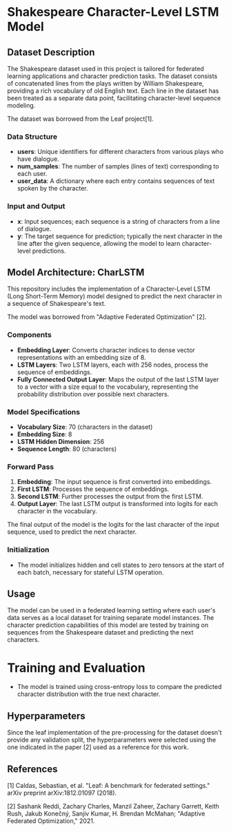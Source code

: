 # Shakespeare Character-Level LSTM Model

## Dataset Description

The Shakespeare dataset used in this project is tailored for federated learning applications and character prediction tasks. The dataset consists of concatenated lines from the plays written by William Shakespeare, providing a rich vocabulary of old English text. Each line in the dataset has been treated as a separate data point, facilitating character-level sequence modeling.

The dataset was borrowed from the Leaf project[1].

### Data Structure
- **users**: Unique identifiers for different characters from various plays who have dialogue.
- **num_samples**: The number of samples (lines of text) corresponding to each user.
- **user_data**: A dictionary where each entry contains sequences of text spoken by the character.

### Input and Output
- **x**: Input sequences; each sequence is a string of characters from a line of dialogue.
- **y**: The target sequence for prediction; typically the next character in the line after the given sequence, allowing the model to learn character-level predictions.

## Model Architecture: CharLSTM

This repository includes the implementation of a Character-Level LSTM (Long Short-Term Memory) model designed to predict the next character in a sequence of Shakespeare's text.

The model was borrowed from "Adaptive Federated Optimization" [2].

### Components
- **Embedding Layer**: Converts character indices to dense vector representations with an embedding size of 8.
- **LSTM Layers**: Two LSTM layers, each with 256 nodes, process the sequence of embeddings.
- **Fully Connected Output Layer**: Maps the output of the last LSTM layer to a vector with a size equal to the vocabulary, representing the probability distribution over possible next characters.

### Model Specifications
- **Vocabulary Size**: 70 (characters in the dataset)
- **Embedding Size**: 8
- **LSTM Hidden Dimension**: 256
- **Sequence Length**: 80 (characters)

### Forward Pass
1. **Embedding**: The input sequence is first converted into embeddings.
2. **First LSTM**: Processes the sequence of embeddings.
3. **Second LSTM**: Further processes the output from the first LSTM.
4. **Output Layer**: The last LSTM output is transformed into logits for each character in the vocabulary.

The final output of the model is the logits for the last character of the input sequence, used to predict the next character.

### Initialization
- The model initializes hidden and cell states to zero tensors at the start of each batch, necessary for stateful LSTM operation.

## Usage

The model can be used in a federated learning setting where each user's data serves as a local dataset for training separate model instances. The character prediction capabilities of this model are tested by training on sequences from the Shakespeare dataset and predicting the next characters.

# Training and Evaluation
- The model is trained using cross-entropy loss to compare the predicted character distribution with the true next character.

## Hyperparameters
Since the leaf implementation of the pre-processing for the dataset doesn't provide any validation split, the hyperparameters were selected using the one indicated in the paper [2] used as a reference for this work.

## References
[1] Caldas, Sebastian, et al. "Leaf: A benchmark for federated settings." arXiv preprint arXiv:1812.01097 (2018).

[2] Sashank Reddi, Zachary Charles, Manzil Zaheer, Zachary Garrett, Keith Rush, Jakub Konečný, Sanjiv Kumar, H. Brendan McMahan; "Adaptive Federated Optimization," 2021.
